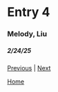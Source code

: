 # Entry 4
### Melody, Liu
##### 2/24/25



[Previous](entry03.md) | [Next](entry05.md)

[Home](../README.md)
